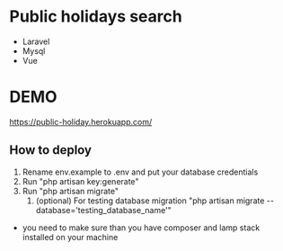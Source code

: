 # Public holidays search

* Laravel
* Mysql
* Vue

# DEMO

https://public-holiday.herokuapp.com/

## How to deploy

1. Rename env.example to .env and put your database credentials
1. Run "php artisan key:generate"
1. Run "php artisan migrate"
    1. (optional) For testing database migration "php artisan migrate --database='testing_database_name'"

* you need to make sure than you have composer and lamp stack installed on your machine



